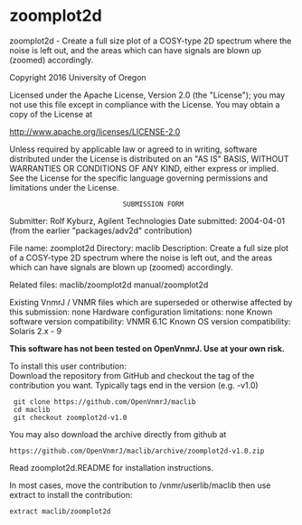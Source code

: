 # zoomplot2d
 zoomplot2d - Create a full size plot of a COSY-type 2D spectrum where the
 noise is
 left out, and the areas which can have signals are blown up (zoomed)
 accordingly.

 Copyright 2016 University of Oregon

 Licensed under the Apache License, Version 2.0 (the "License");
 you may not use this file except in compliance with the License.
 You may obtain a copy of the License at

   http://www.apache.org/licenses/LICENSE-2.0

 Unless required by applicable law or agreed to in writing, software
 distributed under the License is distributed on an "AS IS" BASIS,
 WITHOUT WARRANTIES OR CONDITIONS OF ANY KIND, either express or implied.
 See the License for the specific language governing permissions and
 limitations under the License.

                                SUBMISSION FORM

Submitter:      Rolf Kyburz, Agilent Technologies
Date submitted: 2004-04-01 (from the earlier "packages/adv2d" contribution)

File name:      zoomplot2d
Directory:      maclib
Description:    Create a full size plot of a COSY-type 2D spectrum where the
                noise is left out, and the areas which can have signals are
                blown up (zoomed) accordingly.

Related files:  maclib/zoomplot2d       manual/zoomplot2d

Existing VnmrJ / VNMR files which are superseded or
otherwise affected by this submission:  none
Hardware configuration limitations:     none
Known software version compatibility:   VNMR 6.1C
Known OS version compatibility:         Solaris 2.x - 9

**This software has not been tested on OpenVnmrJ. Use at your own risk.**

To install this user contribution:  
Download the repository from GitHub and checkout the tag of the contribution you want.
Typically tags end in the version (e.g. -v1.0)

     git clone https://github.com/OpenVnmrJ/maclib  
     cd maclib  
     git checkout zoomplot2d-v1.0


You may also download the archive directly from github at

    https://github.com/OpenVnmrJ/maclib/archive/zoomplot2d-v1.0.zip

Read zoomplot2d.README for installation instructions.

In most cases, move the contribution to /vnmr/userlib/maclib 
then use extract to install the contribution:  

    extract maclib/zoomplot2d